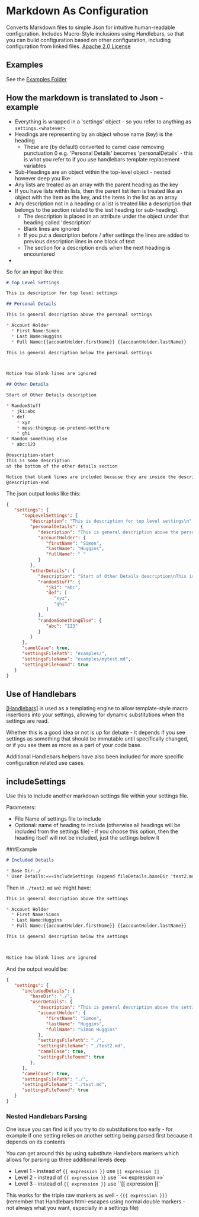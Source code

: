 # Markdown As Configuration

Converts Markdown files to simple Json for intuitive human-readable configuration. Includes Macro-Style inclusions using Handlebars, so that you can build configuration based on other configuration, including configuration from linked files. [Apache 2.0 License](./LICENSE)

## Examples

See the [Examples Folder](./examples/EXAMPLES.md)

## How the markdown is translated to Json - example

* Everything is wrapped in a 'settings' object - so you refer to anything as ```settings.<whatever>```
* Headings are representing by an object whose name (key) is the heading
  * These are (by default) converted to camel case removing punctuation 0 e.g. 'Personal Details' becomes 'personalDetails' - this is what you refer to if you use handlebars template replacement variables
* Sub-Headings are an object within the top-level object - nested however deep you like
* Any lists are treated as an array with the parent heading as the key
* If you have lists within lists, then the parent list item is treated like an object with the item as the key, and the items in the list as an array
* Any description not in a heading or a list is treated like a description that belongs to the section related to the last heading (or sub-heading).
  * The description is placed in an attribute under the object under that heading called 'description'
  * Blank lines are ignored
  * If you put a description before / after settings the lines are added to previous description lines in one block of text
  * The section for a description ends when the next heading is encountered
* 

So for an input like this:

``` markdown
# Top Level Settings

This is description for top level settings

## Personal Details

This is general description above the personal settings

* Account Holder
  * First Name:Simon
  * Last Name:Huggins
  * Full Name:{{accountHolder.firstName}} {{accountHolder.lastName}}

This is general description below the personal settings



Notice how blank lines are ignored

## Other Details

Start of Other Details description

* RandomStuff
  * jki:abc
  * def
    * xyz
    * mess:thingsup-so-pretend-notthere
    * ghi
* Random something else
  * abc:123

@description-start
This is some description
at the bottom of the other details section

Notice that blank lines are included because they are inside the description-start block
@description-end
```

The json output looks like this:

``` json
{
   "settings": {
      "topLevelSettings": {
         "description": "This is description for top level settings\n",
         "personalDetails": {
            "description": "This is general description above the personal settings\nThis is general description below the personal settings\nNotice how blank lines are ignored\n",
            "accountHolder": {
               "firstName": "Simon",
               "lastName": "Huggins",
               "fullName": " "
            }
         },
         "otherDetails": {
            "description": "Start of Other Details description\nThis is some description\nat the bottom of the other details section\n\nNotice that blank lines are included because they are inside the description-start block\n",
            "randomStuff": {
               "jki": "abc",
               "def": [
                  "xyz",
                  "ghi"
               ]
            },
            "randomSomethingElse": {
               "abc": "123"
            }
         }
      },
      "camelCase": true,
      "settingsFilePath": "examples/",
      "settingsFileName": "examples/mytest.md",
      "settingsFileFound": true
   }
}
```

## Use of Handlebars

[[Handlebars]](https://handlebarsjs.com/guide/) is used as a templating engine to allow template-style macro insertions into your settings, allowing for dynamic substitutions when the settings are read.

Whether this is a good idea or not is up for debate - it depends if you see settings as something that should be immutable until specifically changed, or if you see them as more as a part of your code base.

Additional Handlebars helpers have also been included for more specific configuration related use cases.

## includeSettings

Use this to include another markdown settings file within your settings file.

Parameters:

* File Name of settings file to include
* Optional: name of heading to include (otherwise all headings will be included from the settings file) - if you choose this option, then the heading itself will not be included, just the settings below it

###Example

``` markdown
# Included Details

* Base Dir:./
* User Details:«««includeSettings (append fileDetails.baseDir 'test2.md') 'personalDetails'»»»
```

Then in ```./test2.md```  we might have:

``` markdown
This is general description above the settings

* Account Holder
  * First Name:Simon
  * Last Name:Huggins
  * Full Name:{{accountHolder.firstName}} {{accountHolder.lastName}}

This is general description below the settings



Notice how blank lines are ignored
```

And the output would be:

``` json
{
   "settings": {
      "includedDetails": {
         "baseDir": "./",
         "userDetails": {
            "description": "This is general description above the settings\nThis is general description below the settings\nNotice how blank lines are ignored\n",
            "accountHolder": {
               "firstName": "Simon",
               "lastName": "Huggins",
               "fullName": "Simon Huggins"
            },
            "settingsFilePath": "./",
            "settingsFileName": "./test2.md",
            "camelCase": true,
            "settingsFileFound": true
         },
      },
      "camelCase": true,
      "settingsFilePath": "./",
      "settingsFileName": "./test.md",
      "settingsFileFound": true
   }
}
```

### Nested Handlebars Parsing

One issue you can find is if you try to do substitutions too early - for example if one setting relies on another setting being parsed first because it depends on its contents

You can get around this by using substitute Handlebars markers which allows for parsing up three additional levels deep

* Level 1 - instead of ``{{ expression }}`` use ``⟦⟦ expression ⟧⟧``
* Level 2 - instead of ``{{ expression }}`` use ``«« expression »»`
* Level 3 - instead of ``{{ expression }}`` use ``⁅⁅ expression ⁆⁆`

This works for the triple raw markers as well - ```{{{ expression }}}``` (remember that Handlebars html-escapes using normal double markers - not always what you want, especially in a settings file)

